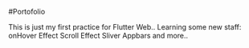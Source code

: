 #Portofolio

This is just my first practice for Flutter Web..
Learning some new staff:
  onHover Effect
  Scroll Effect
  Sliver Appbars 
  and more..